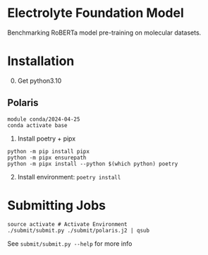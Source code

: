 # Electrolyte Foundation Model
Benchmarking RoBERTa model pre-training on molecular datasets.

# Installation

0. Get python3.10

## Polaris
```shell
module conda/2024-04-25
conda activate base
```

1. Install poetry + pipx
```shell
python -m pip install pipx
python -m pipx ensurepath
python -m pipx install --python $(which python) poetry
```

2. Install environment: `poetry install`

# Submitting Jobs

```shell
source activate # Activate Environment
./submit/submit.py ./submit/polaris.j2 | qsub
```

See `submit/submit.py --help` for more info
